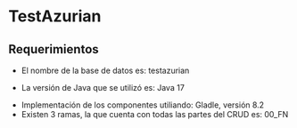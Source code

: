 # **TestAzurian**
## Requerimientos
- El nombre de la base de datos es: testazurian
* La versión de Java que se utilizó es: Java 17
+ Implementación de los componentes utiliando: Gladle, versión 8.2
+ Existen 3 ramas, la que cuenta con todas las partes del CRUD es: 00_FN
